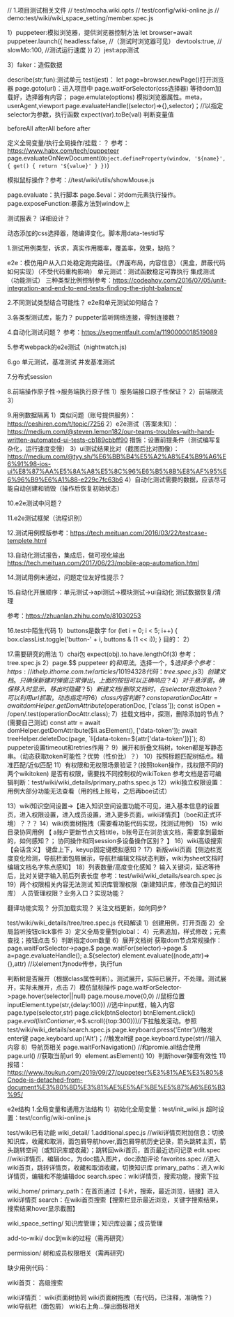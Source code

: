 // 1.项目测试相关文件
// test/mocha.wiki.opts
// test/config/wiki-online.js
// demo:test/wiki/wiki_space_setting/member.spec.js


1）puppeteer:模拟浏览器，提供浏览器控制方法
let browser=await puppeteer.launch({
    headless:false, //（测试时浏览器可见）
    devtools:true,  //
    slowMo:100, //测试运行速度
})
2）jest:app测试

3）faker：造假数据

describe(str,fun):测试单元
test(jest)：
let page=browser.newPage()打开浏览器
page.goto(url)：进入项目中
page.waitForSelector(css选择器) 等待dom加载好，选择器有内容；
page.emulate(options) 模拟浏览器属性。meta，userAgent,viewport
page.evaluateHandle((selector)=>{},selector)；//以指定selector为参数，执行函数
expect(var).toBe(val) 判断变量值

beforeAll
afterAll
before
after


定义全局变量/执行全局操作/挂载：？
参考：https://www.habx.com/tech/puppeteer
page.evaluateOnNewDocument(`
   Object.defineProperty(window, '${name}', {
     get() {
       return '${value}'
     }
   })
 `)

 模拟鼠标操作？参考：//test/wiki/utils/showMouse.js

 

 page.evaluate：执行脚本
 page.$eval：对dom元素执行操作。
 page.exposeFunction:暴露方法到window上

 测试报表？
 详细设计？



 动态添加的css选择器，随编译变化。脚本用data-testid写

1.测试用例类型，诉求，真实作用概率，覆盖率，效果，缺陷？

e2e：模仿用户从入口处稳定跑完路径。（界面布局，内容信息）（黑盒，屏蔽代码如何实现）（不受代码重构影响）
单元测试：测试函数稳定可靠执行
集成测试（功能测试）
三种类型比例控制参考：https://codeahoy.com/2016/07/05/unit-integration-and-end-to-end-tests-finding-the-right-balance/



2.不同测试类型结合可能性？
e2e和单元测试如何结合？

3.各类型测试库，能力？
puppeter监听网络连接，得到连接数？

4.自动化测试问题？
参考：https://segmentfault.com/a/1190000018519089

5.参考webpack的e2e测试（nightwatch.js)

6.go 单元测试，基准测试 并发基准测试


7.分布式session

8.前端操作原子性->服务端执行原子性
1）服务端接口原子性保证？
2）前端限流
3）

9.用例数据隔离
1）类似问题（账号提供服务）：https://ceshiren.com/t/topic/7256
2）e2e测试（答案未知）：https://medium.com/@steven.lemon182/our-teams-troubles-with-hand-written-automated-ui-tests-cb189cbbff90
措施：设置前提条件（测试编写复杂化，运行速度变慢）
3）ui测试结果比对（截图后比对图像）：https://medium.com/@tyy.sh/%E6%BB%B4%E5%A2%A8%E4%B9%A6%E6%91%98-ios-ui%E8%87%AA%E5%8A%A8%E5%8C%96%E6%B5%8B%E8%AF%95%E6%96%B9%E6%A1%88-e229c7fc63b6
4）自动化测试需要的数据，应该尽可能自动创建和销毁（操作后恢复初始状态）

10.e2e测试中问题？

11.e2e测试框架（流程识别）

12.测试用例模版参考：https://tech.meituan.com/2016/03/22/testcase-templete.html

13.自动化测试报告，集成后，做可视化输出
https://tech.meituan.com/2017/06/23/mobile-app-automation.html

14.测试用例未通过，问题定位友好性提示？

15.自动化开展顺序：单元测试->api测试->模块测试->ui自动化
测试数据恢复/清理

参考：https://zhuanlan.zhihu.com/p/81030253


16.test中陌生代码
1）buttons是数字
for (let i = 0; i < 5; i++) {
    box.classList.toggle('button-' + i, buttons & (1 << i));
}
目的：
2）

17.需要研究的用法
1）chai包
expect(obj).to.have.lengthOf(3)
参考：tree.spec.js
2）page.$$
puppeteer 的$和$$用法。$选择一个，$$选择多个
参考：https://ithelp.ithome.com.tw/articles/10194328
代码：tree.spec.js
3）创建文档。只确保新建时弹窗正常弹出，上面的按钮可以正确响应？
4）对于悬浮窗，确保移入时显示，移出时隐藏？
5）新建文档/删除文档时，在selector指定token？可以利用url抓取，动态指定吗?
6）class内容判断？
const operationDocAttr = await domHelper.getDomAttribute($operationDoc, ['class']);
    const isOpen = /open/.test(operationDocAttr.class);
7）挂载文档中，探测，删除添加的节点？(需要自己测试)
const attr = await domHelper.getDomAttribute($li.asElement(), ['data-token']);
    await treeHelper.deleteDoc(page, `li[data-token=${attr['data-token']}]`);
8）puppeter设置timeout和retries作用？
9）展开和折叠文档树，token都是写静态串。（动态获取token可能性？优势（性价比）？）
10）按照标题匹配树结点。精准匹配/近似匹配
11）有权限和无权限场景验证？(按照token操作，找权限不同的两个wikitoken)
是否有权限，需要找不同控制权的wikiToken
参考文档是否可编辑判断：test/wiki/wiki_details/primary_paths.spec.js
12）wiki独立权限设置：用例大部分功能无法查看（用的线上账号，之后再boe试试）

13）wiki知识空间设置->【进入知识空间设置功能不可见，进入基本信息的设置页，进入权限设置，进入成员设置，进入更多页面，wiki详情页】（boe和正式环境）？？？
14）wiki页面树拖拽（需要看功能代码实现，找测试用例）
15）wiki目录协同用例
【
a账户更新节点文档title，b账号正在浏览该文档，需要拿到最新的，如何感知？；
协同操作和同session多设备操作区别？
】
16）wiki高级搜索【会话含义】
键盘上下，keyup固定键模拟感知？
17）新版wiki页面【侧边栏宽度变化检测，导航栏面包屑展示，导航栏编辑文档状态判断，wiki为sheet文档时编辑文档名字焦点感知】
18）列表数量/高度变化感知？
输入关键词，延迟等待后，比对关键字输入前后列表长度
参考：test/wiki/wiki_details/search.spec.js
19）两个权限相关内容无法测试
知识库管理权限（新建知识库，修改自己的知识库）
人员管理权限？业务入口？实现功能？






翻译功能实现？
分页加载实现？
关注文档更新，如何同步?


test/wiki/wiki_details/tree/tree.spec.js 代码解读
1）创建用例，打开页面
2）全局监听按钮click事件
3）定义全局变量到global：
4）元素追加，样式修改；元素查找；按钮点击
5）判断指定dom数量
6）展开文档树
获取dom节点常规操作：page.waitForSelector->page.$
page.waitFor(selector)->page.$
a=page.evaluateHandle();    a.$(selector)
element.evaluate((node,attr)=>{},attr)  //以element为node传参，执行fun

判断树是否展开（根据class属性判断）。测试展开，实际已展开，不处理。测试展开，实际未展开，点击
7）模仿鼠标操作
page.waitForSelector->page.hover(selector||null)
page.mouse.move(0,0)    //鼠标位置
inputElement.type(str,{delay:100})  //选中input框，输入内容
page.type(selector,str)
page.click(btnSelector)
btnElement.click()
page.$eval(listContianer,$=>$.scroll({top:300}))//下拉触发滚动。参照 test/wiki/wiki_details/search.spec.js
page.keyboard.press('Enter')//触发enter键
page.keyboard.up('Alt')；//触发alt键
page.keyboard.type(str)//输入内容
8）导航页相关
page.waitForNavigation()    //和promie.all结合使用
page.url()  //获取当前url
9）element.asElement()
10）判断hover弹窗有效性
11)报错：https://www.itoukun.com/2019/09/27/puppeteer%E3%81%AE%E3%80%8Cnode-is-detached-from-document%E3%80%8D%E3%81%AE%E5%AF%BE%E5%87%A6%E6%B3%95/





e2e结构
1.全局变量和通用方法结构
1）初始化全局变量：test/init_wiki.js
超时设置：test/config/wiki-online.js


test/wiki已有功能
wiki_detail/
1.additional.spec.js  //wiki详情页附加信息：切换知识库，收藏和取消，面包屑导航hover,面包屑导航历史记录，箭头跳转主页，箭头跳转空间（或知识库或收藏）；跳转回wiki首页，首页最近访问记录
edit.spec //wiki详情页，编辑doc，为doc插入图片，doc添加评论
favorites.spec //进入wiki首页，跳转详情页，收藏和取消收藏，切换知识库
primary_paths：进入wiki详情页，编辑和不能编辑doc
search.spec：wiki详情页，搜索功能，搜索下拉

wiki_home/
primary_path：在首页通过【卡片，搜索，最近浏览，链接】进入wiki详情页
search：在wiki首页搜索【搜索栏显示最近浏览，关键字搜索结果，搜索结果hover显示截图】

wiki_space_setting/
知识库管理；知识库设置；成员管理

add-to-wiki/
doc到wiki的过程（需再研究）

permission/
树和成员权限相关（需再研究）

缺少用例代码：

wiki首页：
高级搜索

wiki详情页：
wiki页面树协同
wiki页面树拖拽（有代码，已注释，准确性？）
wiki导航栏（面包屑）
wiki右上角...弹出面板相关








